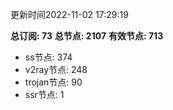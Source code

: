 更新时间2022-11-02 17:29:19

**总订阅: 73**
**总节点: 2107**
**有效节点: 713**
- ss节点: 374
- v2ray节点: 248
- trojan节点: 90
- ssr节点: 1

